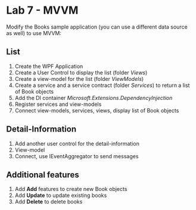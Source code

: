 # Lab 7 - MVVM

Modify the Books sample application (you can use a different data source as well) to use MVVM:

## List

1. Create the WPF Application
2. Create a User Control to display the list (folder *Views*)
3. Create a view-model for the list (folder *ViewModels*)
4. Create a service and a service contract (folder *Services*) to return a list of Book objects
5. Add the DI container *Microsoft.Extensions.DependencyInjection*
6. Register services and view-models
7. Connect view-models, services, views, display list of Book objects

## Detail-Information

1. Add another user control for the detail-information
2. View-model
3. Connect, use IEventAggregator to send messages

## Additional features

1. Add **Add** features to create new Book objects
2. Add **Update** to update existing books
3. Add **Delete** to delete books
